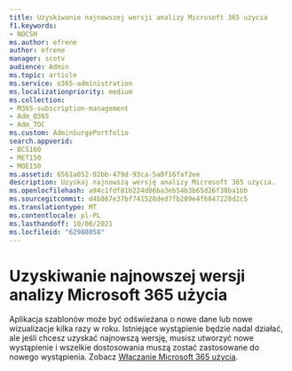 ```yaml
---
title: Uzyskiwanie najnowszej wersji analizy Microsoft 365 użycia
f1.keywords:
- NOCSH
ms.author: efrene
author: efrene
manager: scotv
audience: Admin
ms.topic: article
ms.service: o365-administration
ms.localizationpriority: medium
ms.collection:
- M365-subscription-management
- Adm_O365
- Adm_TOC
ms.custom: AdminSurgePortfolio
search.appverid:
- BCS160
- MET150
- MOE150
ms.assetid: 6561a052-02bb-479d-93ca-5a0f16faf2ee
description: Uzyskaj najnowszą wersję analizy Microsoft 365 użycia.
ms.openlocfilehash: a94c1fdf81b224d86ba3eb54b3b65d26f38ba1bb
ms.sourcegitcommit: d4b867e37bf741528ded7fb289e4f6847228d2c5
ms.translationtype: MT
ms.contentlocale: pl-PL
ms.lasthandoff: 10/06/2021
ms.locfileid: "62988058"
---
```

# <a name="get-the-latest-version-of-microsoft-365-usage-analytics"></a>Uzyskiwanie najnowszej wersji analizy Microsoft 365 użycia

Aplikacja szablonów może być odświeżana o nowe dane lub nowe wizualizacje kilka razy w roku. Istniejące wystąpienie będzie nadal działać, ale jeśli chcesz uzyskać najnowszą wersję, musisz utworzyć nowe wystąpienie i wszelkie dostosowania muszą zostać zastosowane do nowego wystąpienia. Zobacz [Włączanie Microsoft 365 użycia](enable-usage-analytics.md). 
  

